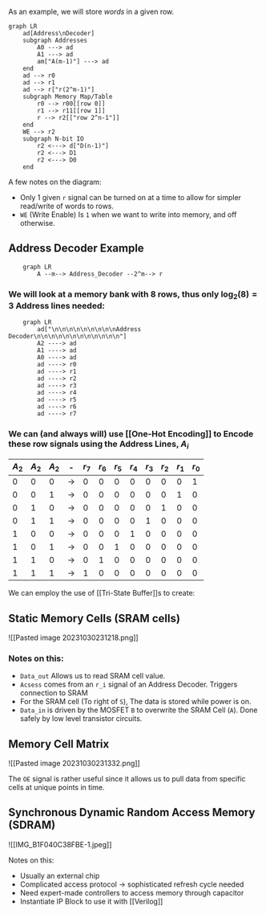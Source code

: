 As an example, we will store _words_ in a given row. 
```mermaid
graph LR
	ad[Address\nDecoder]
	subgraph Addresses
		A0 ---> ad
		A1 ---> ad
		am["A(m-1)"] ---> ad
	end
	ad --> r0
	ad --> r1
	ad --> r["r(2^m-1)"] 
	subgraph Memory Map/Table
		r0 --> r00[[row 0]]
		r1 --> r11[[row 1]]
		r --> r2[["row 2^n-1"]]
	end
	WE --> r2
	subgraph N-bit IO
		r2 <---> d["D(n-1)"]
		r2 <---> D1
		r2 <---> D0
	end
```
A few notes on the diagram:
- Only 1 given `r` signal can be turned on at a time to allow for simpler read/write of words to rows.
- `WE` (Write Enable) Is `1` when we want to write into memory, and off otherwise.

## Address Decoder Example

```mermaid
	graph LR
		A --m--> Address_Decoder --2^m--> r
```

### We will look at a memory bank with 8 rows, thus only $\log_2(8)=3$ Address lines needed:

```mermaid
	graph LR
		ad["\n\n\n\n\n\n\n\n\nAddress Decoder\n\n\n\n\n\n\n\n\n\n\n\n"]
		A2 ----> ad
		A1 ----> ad
		A0 ----> ad
		ad ----> r0
		ad ----> r1
		ad ----> r2
		ad ----> r3
		ad ----> r4
		ad ----> r5
		ad ----> r6
		ad ----> r7
```
### We can (and always will) use [[One-Hot Encoding]] to Encode these row signals using the Address Lines, $A_i$

|$A_2$|$A_2$|$A_2$|-|$r_7$|$r_6$|$r_5$|$r_4$|$r_3$|$r_2$|$r_1$|$r_0$|
|---|---|---|---|---|---|---|---|---|---|---|---|
|0|0|0|→|0|0|0|0|0|0|0|1|
|0|0|1|→|0|0|0|0|0|0|1|0|
|0|1|0|→|0|0|0|0|0|1|0|0|
|0|1|1|→|0|0|0|0|1|0|0|0|
|1|0|0|→|0|0|0|1|0|0|0|0|
|1|0|1|→|0|0|1|0|0|0|0|0|
|1|1|0|→|0|1|0|0|0|0|0|0|
|1|1|1|→|1|0|0|0|0|0|0|0|

We can employ the use of [[Tri-State Buffer]]s to create:

## Static Memory Cells (SRAM cells)
![[Pasted image 20231030231218.png]]
### Notes on this:
- `Data_out` Allows us to read SRAM cell value.
- `Acsess` comes from an `r_i` signal of an Address Decoder. Triggers connection to SRAM
- For the SRAM cell (To right of `S`), The data is stored while power is on.
- `Data_in` is driven by the MOSFET `B` to overwrite the SRAM Cell (`A`). Done safely by low level transistor circuits.

## Memory Cell Matrix

![[Pasted image 20231030231332.png]]

The `OE` signal is rather useful since it allows us to pull data from specific cells at unique points in time.

## Synchronous Dynamic Random Access Memory (SDRAM)

![[IMG_B1F040C38FBE-1.jpeg]]

Notes on this:
- Usually an external chip
- Complicated access protocol -> sophisticated refresh cycle needed
- Need expert-made controllers to access memory through capacitor
- Instantiate IP Block to use it with [[Verilog]]

